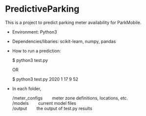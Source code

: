 # PredictiveParking
This is a project to predict parking meter availability for ParkMobile.
- Environment: Python3
- Dependencies/libaries: scikit-learn, numpy, pandas
- How to run a prediction:

	$ python3 test.py

	OR

	$ python3 test.py 2020 1 17 9 52

- In each folder,<br/>

	/meter_configs &nbsp;&nbsp;&nbsp;&nbsp;&nbsp;&nbsp; meter zone definitions, locations, etc. <br/>
	/models	 &nbsp;&nbsp;&nbsp;&nbsp;&nbsp;&nbsp; current model files <br/>
	/output	 &nbsp;&nbsp;&nbsp;&nbsp;&nbsp;&nbsp; the output of test.py results <br/>

